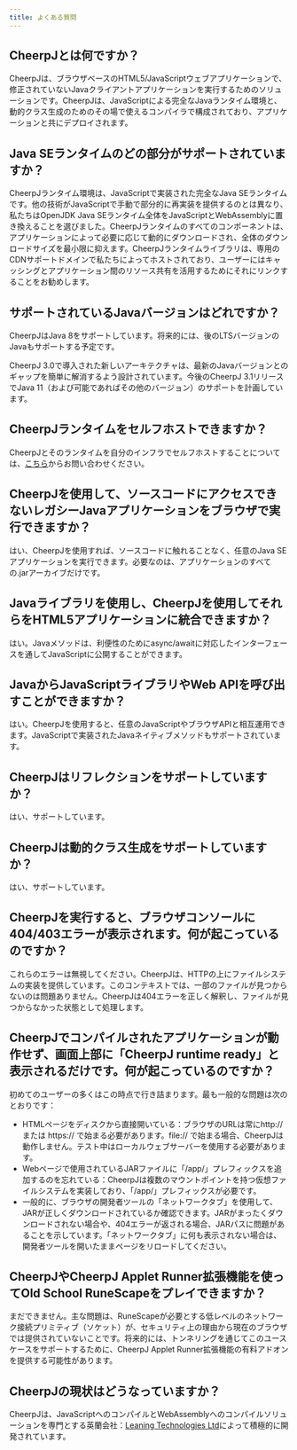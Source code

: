 ```yaml
---
title: よくある質問
---
```


## CheerpJとは何ですか？

CheerpJは、ブラウザベースのHTML5/JavaScriptウェブアプリケーションで、修正されていないJavaクライアントアプリケーションを実行するためのソリューションです。CheerpJは、JavaScriptによる完全なJavaランタイム環境と、動的クラス生成のためのその場で使えるコンパイラで構成されており、アプリケーションと共にデプロイされます。

## Java SEランタイムのどの部分がサポートされていますか？

CheerpJランタイム環境は、JavaScriptで実装された完全なJava SEランタイムです。他の技術がJavaScriptで手動で部分的に再実装を提供するのとは異なり、私たちはOpenJDK Java SEランタイム全体をJavaScriptとWebAssemblyに置き換えることを選びました。CheerpJランタイムのすべてのコンポーネントは、アプリケーションによって必要に応じて動的にダウンロードされ、全体のダウンロードサイズを最小限に抑えます。CheerpJランタイムライブラリは、専用のCDNサポートドメインで私たちによってホストされており、ユーザーにはキャッシングとアプリケーション間のリソース共有を活用するためにそれにリンクすることをお勧めします。

## サポートされているJavaバージョンはどれですか？

CheerpJはJava 8をサポートしています。将来的には、後のLTSバージョンのJavaもサポートする予定です。

CheerpJ 3.0で導入された新しいアーキテクチャは、最新のJavaバージョンとのギャップを簡単に解消するよう設計されています。今後のCheerpJ 3.1リリースでJava 11（および可能であればその他のバージョン）のサポートを計画しています。

## CheerpJランタイムをセルフホストできますか？

CheerpJとそのランタイムを自分のインフラでセルフホストすることについては、[こちら](https://cheerpj.com/contact/)からお問い合わせください。

## CheerpJを使用して、ソースコードにアクセスできないレガシーJavaアプリケーションをブラウザで実行できますか？

はい、CheerpJを使用すれば、ソースコードに触れることなく、任意のJava SEアプリケーションを実行できます。必要なのは、アプリケーションのすべての.jarアーカイブだけです。

## Javaライブラリを使用し、CheerpJを使用してそれらをHTML5アプリケーションに統合できますか？

はい。Javaメソッドは、利便性のためにasync/awaitに対応したインターフェースを通してJavaScriptに公開することができます。

## JavaからJavaScriptライブラリやWeb APIを呼び出すことができますか？

はい。CheerpJを使用すると、任意のJavaScriptやブラウザAPIと相互運用できます。JavaScriptで実装されたJavaネイティブメソッドもサポートされています。

## CheerpJはリフレクションをサポートしていますか？

はい、サポートしています。

## CheerpJは動的クラス生成をサポートしていますか？

はい、サポートしています。

## CheerpJを実行すると、ブラウザコンソールに404/403エラーが表示されます。何が起こっているのですか？

これらのエラーは無視してください。CheerpJは、HTTPの上にファイルシステムの実装を提供しています。このコンテキストでは、一部のファイルが見つからないのは問題ありません。CheerpJは404エラーを正しく解釈し、ファイルが見つからなかった状態として処理します。

## CheerpJでコンパイルされたアプリケーションが動作せず、画面上部に「CheerpJ runtime ready」と表示されるだけです。何が起こっているのですか？

初めてのユーザーの多くはこの時点で行き詰まります。最も一般的な問題は次のとおりです：

- HTMLページをディスクから直接開いている：ブラウザのURLは常にhttp:// または https:// で始まる必要があります。file:// で始まる場合、CheerpJは動作しません。テスト中はローカルウェブサーバーを使用する必要があります。
- Webページで使用されているJARファイルに「/app/」プレフィックスを追加するのを忘れている：CheerpJは複数のマウントポイントを持つ仮想ファイルシステムを実装しており、「/app/」プレフィックスが必要です。
- 一般的に、ブラウザの開発者ツールの「ネットワークタブ」を使用して、JARが正しくダウンロードされているか確認できます。JARがまったくダウンロードされない場合や、404エラーが返される場合、JARパスに問題があることを示しています。「ネットワークタブ」に何も表示されない場合は、開発者ツールを開いたままページをリロードしてください。

## CheerpJやCheerpJ Applet Runner拡張機能を使ってOld School RuneScapeをプレイできますか？

まだできません。主な問題は、RuneScapeが必要とする低レベルのネットワーク接続プリミティブ（ソケット）が、セキュリティ上の理由から現在のブラウザでは提供されていないことです。将来的には、トンネリングを通じてこのユースケースをサポートするために、CheerpJ Applet Runner拡張機能の有料アドオンを提供する可能性があります。

## CheerpJの現状はどうなっていますか？

CheerpJは、JavaScriptへのコンパイルとWebAssemblyへのコンパイルソリューションを専門とする英蘭会社：[Leaning Technologies Ltd](https://leaningtech.com)によって積極的に開発されています。
